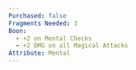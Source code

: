 ```yaml
---
Purchased: false
Fragments Needed: 3
Boon:
  - +2 on Mental Checks
  - +2 DMG on all Magical Attacks
Attribute: Mental
---
```

